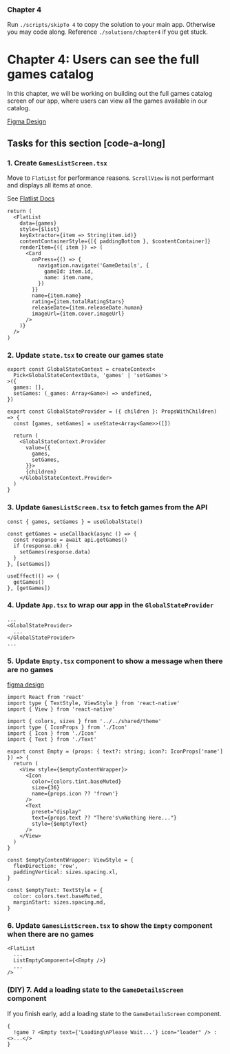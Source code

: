 ### Chapter 4

Run `./scripts/skipTo 4` to copy the solution to your main app. Otherwise you may code along. Reference `./solutions/chapter4` if you get stuck.

# Chapter 4: Users can see the full games catalog

In this chapter, we will be working on building out the full games catalog screen of our app, where users can view all the games available in our catalog.

[Figma Design](https://www.figma.com/design/6Ip46lkbe5Ms1FvccKwOAd/Essentials-Workshop?node-id=728-983&p=f&t=pLCTfl2m8Jx1SkMF-0)

## Tasks for this section [code-a-long]

### 1. Create `GamesListScreen.tsx`

Move to `FlatList` for performance reasons. `ScrollView` is not performant and displays all items at once.

See [Flatlist Docs ](https://reactnative.dev/docs/flatlist)

```tsx
return (
  <FlatList
    data={games}
    style={$list}
    keyExtractor={item => String(item.id)}
    contentContainerStyle={[{ paddingBottom }, $contentContainer]}
    renderItem={({ item }) => (
      <Card
        onPress={() => {
          navigation.navigate('GameDetails', {
            gameId: item.id,
            name: item.name,
          })
        }}
        name={item.name}
        rating={item.totalRatingStars}
        releaseDate={item.releaseDate.human}
        imageUrl={item.cover.imageUrl}
      />
    )}
  />
)
```

### 2. Update `state.tsx` to create our games state

```tsx
export const GlobalStateContext = createContext<
  Pick<GlobalStateContextData, 'games' | 'setGames'>
>({
  games: [],
  setGames: (_games: Array<Game>) => undefined,
})

export const GlobalStateProvider = ({ children }: PropsWithChildren) => {
  const [games, setGames] = useState<Array<Game>>([])

  return (
    <GlobalStateContext.Provider
      value={{
        games,
        setGames,
      }}>
      {children}
    </GlobalStateContext.Provider>
  )
}
```

### 3. Update `GamesListScreen.tsx` to fetch games from the API

```tsx
const { games, setGames } = useGlobalState()

const getGames = useCallback(async () => {
  const response = await api.getGames()
  if (response.ok) {
    setGames(response.data)
  }
}, [setGames])

useEffect(() => {
  getGames()
}, [getGames])
```

### 4. Update `App.tsx` to wrap our app in the `GlobalStateProvider`

```tsx
...
<GlobalStateProvider>
  ...
</GlobalStateProvider>
...
```

### 5. Update `Empty.tsx` component to show a message when there are no games

[figma design](https://www.figma.com/design/6Ip46lkbe5Ms1FvccKwOAd/Essentials-Workshop?node-id=47-6230&p=f&t=pLCTfl2m8Jx1SkMF-0)

```tsx
import React from 'react'
import type { TextStyle, ViewStyle } from 'react-native'
import { View } from 'react-native'

import { colors, sizes } from '../../shared/theme'
import type { IconProps } from './Icon'
import { Icon } from './Icon'
import { Text } from './Text'

export const Empty = (props: { text?: string; icon?: IconProps['name'] }) => {
  return (
    <View style={$emptyContentWrapper}>
      <Icon
        color={colors.tint.baseMuted}
        size={36}
        name={props.icon ?? 'frown'}
      />
      <Text
        preset="display"
        text={props.text ?? "There's\nNothing Here..."}
        style={$emptyText}
      />
    </View>
  )
}

const $emptyContentWrapper: ViewStyle = {
  flexDirection: 'row',
  paddingVertical: sizes.spacing.xl,
}

const $emptyText: TextStyle = {
  color: colors.text.baseMuted,
  marginStart: sizes.spacing.md,
}
```

### 6. Update `GamesListScreen.tsx` to show the `Empty` component when there are no games

```tsx
<FlatList
  ...
  ListEmptyComponent={<Empty />}
  ...
/>
```

### (DIY) 7. Add a loading state to the `GameDetailsScreen` component

If you finish early, add a loading state to the `GameDetailsScreen` component.

```tsx
{
  !game ? <Empty text={'Loading\nPlease Wait...'} icon="loader" /> : <>...</>
}
```
